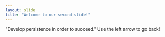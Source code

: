 ```yaml
---
layout: slide
title: "Welcome to our second slide!"
---
```

"Develop persistence in order to succeed."
Use the left arrow to go back!

